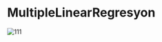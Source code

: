 # MultipleLinearRegresyon

![111](https://user-images.githubusercontent.com/56341239/94996055-f9e44d00-05aa-11eb-8155-193c5707520f.PNG)
